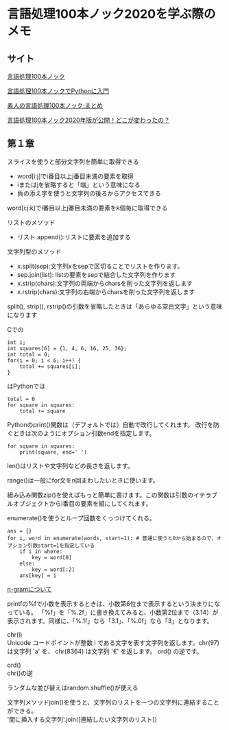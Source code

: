 # 言語処理100本ノック2020を学ぶ際のメモ

## サイト

[言語処理100本ノック](https://nlp100.github.io/ja/)

[言語処理100本ノックでPythonに入門](https://qiita.com/hi-asano/items/02d82cc1e89fc663b4e6)

[素人の言語処理100本ノック:まとめ](https://qiita.com/segavvy/items/fb50ba8097d59475f760)

[言語処理100本ノック2020年版が公開！どこが変わったの？](https://qiita.com/hi-asano/items/3c17943ce06f9999ec6f)

## 第１章

スライスを使うと部分文字列を簡単に取得できる
- word[i:j]でi番目以上j番目未満の要素を取得
- iまたはjを省略すると「端」という意味になる
- 負の添え字を使うと文字列の後ろからアクセスできる

word[i:j:k]でi番目以上j番目未満の要素をk個毎に取得できる

リストのメソッド
- リスト.append():リストに要素を追加する

文字列型のメソッド
- x.split(sep):文字列xをsepで区切ることでリストを作ります。
- sep.join(list): listの要素をsepで結合した文字列を作ります
- x.strip(chars):文字列の両端からcharsを削った文字列を返します
- x.rstrip(chars):文字列の右端からcharsを削った文字列を返します

split(), strip(), rstrip()の引数を省略したときは「あらゆる空白文字」という意味になります

Cでの
```
int i;
int squares[6] = {1, 4, 6, 16, 25, 36};
int total = 0;
for(i = 0; i < 6; i++) {
    total += squares[i];
}
```
はPythonでは
```
total = 0
for square in squares:
    total += square
```

Pythonのprint()関数は（デフォルトでは）自動で改行してくれます。
改行を防ぐときは次のようにオプション引数endを指定します。
```
for square in squares:
    print(square, end=' ')
```

len()はリストや文字列などの長さを返します。

range()は一般にfor文をn回まわしたいときに使います。

組み込み関数zip()を使えばもっと簡単に書けます。この関数は引数のイテラブルオブジェクトからi番目の要素を組にしてくれます。

enumerate()を使うとループ回数をくっつけてくれる。
```
ans = {}
for i, word in enumerate(words, start=1): # 普通に使うと0から始まるので、オプション引数start=1を指定している
    if i in where:
        key = word[0]
    else:
        key = word[:2]
    ans[key] = i
```

[n-gramについて](https://qiita.com/kazmaw/items/4df328cba6429ec210fb)




printfの%fで小数を表示するときは、小数第6位まで表示するという決まりになっている。
「%f」を「%.2f」に書き換えてみると、小数第2位まで（3.14）が表示されます。同様に、「%.1f」なら「3.1」、「%.0f」なら「3」となります。

chr(i)  
Unicode コードポイントが整数 i である文字を表す文字列を返します。chr(97) は文字列 'a' を、 chr(8364) は文字列 '€' を返します。 ord() の逆です。

ord()  
chr()の逆

ランダムな並び替えはrandom.shuffle()が使える

文字列メソッドjoin()を使うと、文字列のリストを一つの文字列に連結することができる。  
'間に挿入する文字列'.join([連結したい文字列のリスト])